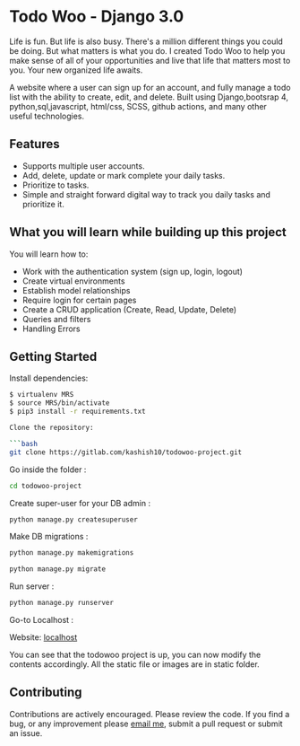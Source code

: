 Todo Woo - Django 3.0
==========================================================
Life is fun. But life is also busy. There's a million different things you could be doing. But what matters is what you do. I created Todo Woo to help you make sense of all of your opportunities and live that life that matters most to you. Your new organized life awaits.

A website where a user can sign up for an account, and fully manage a todo list with the ability to create, edit, and delete. Built using Django,bootsrap 4, python,sql,javascript, html/css, SCSS, github actions, and many other useful technologies.

Features
--------
* Supports multiple user accounts.
* Add, delete, update or mark complete your daily tasks.
* Prioritize to tasks.
* Simple and straight forward digital way to track you daily tasks and prioritize it.

What you will learn while building up this project
--------------------------------------------------
You will learn how to:

- Work with the authentication system (sign up, login, logout)
- Create virtual environments
- Establish model relationships
- Require login for certain pages
- Create a CRUD application (Create, Read, Update, Delete)
- Queries and filters
- Handling Errors


Getting Started
---------------
Install dependencies:

```bash
$ virtualenv MRS
$ source MRS/bin/activate
$ pip3 install -r requirements.txt

Clone the repository:

```bash
git clone https://gitlab.com/kashish10/todowoo-project.git
```

Go inside the folder :

```bash
cd todowoo-project
```

Create super-user for your DB admin :

```bash
python manage.py createsuperuser
```

Make DB migrations :

```bash
python manage.py makemigrations

python manage.py migrate
```

Run server :

```bash
python manage.py runserver
```

Go-to Localhost :

Website: [localhost](http://127.0.0.1:8000/)

You can see that the todowoo project is up, you can now modify the contents accordingly. All the static file or images are in static folder.

Contributing
------------
Contributions are actively encouraged. Please review the code. If you find a bug, or any improvement please [email me](kashish.chaurasia10@gmail.com), submit a pull request or submit an issue.


